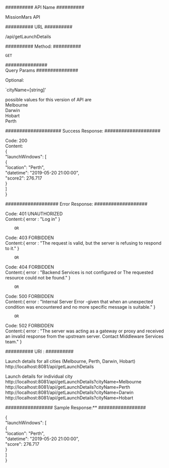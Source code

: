##########
 API Name
##########

MissionMars API
  
##########
 URL
##########

/api/getLaunchDetails

##########
 Method:
##########

`GET`

###############  
Query Params
###############

Optional:

`cityName=[string]' 

possible values for this version of API are  </br>
		Melbourne  </br>
		Darwin  </br>
		Hobart  </br>
		Perth  </br>
		
		
####################
Success Response:
####################
  
Code: 200  </br>
Content:  </br>
	{  </br>
    "launchWindows": [  </br>
        {  </br>
            "location": "Perth", </br>
            "datetime": "2019-05-20 21:00:00", </br>
            "score2": 276.717  </br>
		}  </br>
	]  </br>
	}  </br>
	

################### 
Error Response:
###################
  
Code: 401 UNAUTHORIZED  </br>
Content:{ error : "Log in" }  </br>

        OR

Code: 403 FORBIDDEN  </br>
Content:{ error : "The request is valid, but the server is refusing to respond to it." }  </br>
  
        OR
  
Code: 404 FORBIDDEN  </br>
Content:{ error : "Backend Services is not configured or The requested resource could not be found." }  </br>
  
        OR

Code: 500 FORBIDDEN  </br>
Content:{ error : "Internal Server Error -given that when an unexpected condition was encountered and no more specific message is suitable." }  </br>

        OR

Code: 502 FORBIDDEN  </br>
Content:{ error : "The server was acting as a gateway or proxy and received an invalid response from the upstream server. Contact Middleware Services team." }  </br>

##########
URI :
##########

Launch details for all cities (Melbourne, Perth, Darwin, Hobart)  </br>
http://localhost:8081/api/getLaunchDetails  </br>

Launch details for individual city  </br>
http://localhost:8081/api/getLaunchDetails?cityName=Melbourne </br>
http://localhost:8081/api/getLaunchDetails?cityName=Perth  </br>
http://localhost:8081/api/getLaunchDetails?cityName=Darwin  </br>
http://localhost:8081/api/getLaunchDetails?cityName=Hobart  </br>

#################
Sample Response:**
#################

{  </br>
    "launchWindows": [  </br>
        { </br>
            "location": "Perth", </br>
            "datetime": "2019-05-20 21:00:00", </br>
            "score": 276.717  </br>
        }  </br>
    ]  </br>
}  </br>
